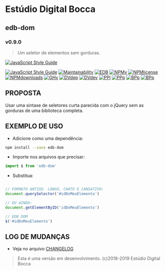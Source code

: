 # Estúdio Digital Bocca

## edb-dom

### v0.9.0

> Um seletor de elementos sem gorduras.

[![JavaScript Style Guide](https://cdn.rawgit.com/standard/standard/master/badge.svg)](https://github.com/standard/standard)

[![JavaScript Style Guide](https://badgen.net/badge/code%20style/standard/yellow)](https://standardjs.com)
[![Maintainability](https://api.codeclimate.com/v1/badges/30decef694c971b3fc5b/maintainability)](https://codeclimate.com/github/digitalbocca/edb-dom/maintainability)
[![EDB](https://badgen.net/badge/produto/EDB/f19b2c)](https://estudiodigitalbocca.com.br)
[![NPMv](https://badgen.net/npm/v/edb-dom)](https://www.npmjs.com/package/edb-dom)
[![NPMlicense](https://badgen.net/npm/license/edb-dom)](https://www.npmjs.com/package/edb-dom)
[![NPMdownloads](https://badgen.net/npm/dt/edb-dom)](https://www.npmjs.com/package/edb-dom)
[![GHv](https://badgen.net/github/tag/digitalbocca/edb-dom)](https://github.com/digitalbocca/edb-dom)
[![DVdep](https://badgen.net/david/dep/digitalbocca/edb-dom)](https://www.npmjs.com/package/edb-dom)
[![DVdev](https://badgen.net/david/dev/digitalbocca/edb-dom)](https://www.npmjs.com/package/edb-dom)
[![PPi](https://badgen.net/packagephobia/install/edb-dom)](https://www.npmjs.com/package/edb-dom)
[![PPp](https://badgen.net/packagephobia/publish/edb-dom)](https://www.npmjs.com/package/edb-dom)
[![BPp](https://badgen.net/bundlephobia/min/edb-dom)](https://www.npmjs.com/package/edb-dom)
[![BPp](https://badgen.net/bundlephobia/minzip/edb-dom)](https://www.npmjs.com/package/edb-dom)

## PROPOSTA

Usar uma sintaxe de seletores curta parecida com o jQuery sem as gorduras de uma biblioteca completa.

## EXEMPLO DE USO

- Adicione como uma dependência:

```bash
npm install --save edb-dom
```

- Importe nos arquivos que precisar:

```javascript
import $ from 'edb-dom'
```

- Substitua:

```javascript

// FORMATO ANTIGO. LONGO, CHATO E CANSATIVO:
document.querySelector('#idDoMeuElemento')

// OU AINDA:
document.getElementByID('idDoMeuElemento')

// EDB DOM
$('#idDoMeuElemento')

```

## LOG DE MUDANÇAS

- Veja no arquivo [CHANGELOG](CHANGELOG.md)

> Esta é uma versão em desenvolvimento.
> (c)2018-2019 Estúdio Digital Bocca
